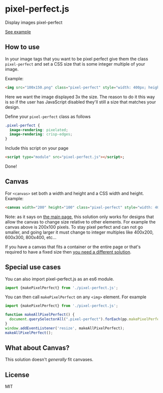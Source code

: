 # pixel-perfect.js

Display images pixel-perfect

[See example](https://greggman.github.io/pixel-perfect.js)

## How to use

In your image tags that you want to be pixel perfect give them
the class `pixel-perfect` and set a CSS size that is some
integer multiple of your image.

Example:

```html
<img src="100x150.png" class="pixel-perfect" style="width: 400px; height 600px">
```

Here we want the image displayed 3x the size. The reason to do it this way
is so if the user has JavaScript disabled they'll still a size that matches
your design.

Define your `pixel-perfect` class as follows

```css
.pixel-perfect {
  image-rendering: pixelated;
  image-rendering: crisp-edges;
}
```

Include this script on your page

```html
<script type="module" src="pixel-perfect.js"></script>;
```

Done!

## Canvas

For `<canvas>` set both a width and height and a CSS 
width and height. Example:

```html
<canvas width="200" height="100" class="pixel-perfect" style="width: 400px; height: 200px;"></canvas>
```

Note: as it says on [the main page](https://greggman.github.io/pixel-perfect.js), this solution only works for designs that allow the canvas to change size relative to other elements. For example the canvas above is 200x100 pixels. To stay pixel perfect
and can not go smaller, and going larger it must
change to integer multiples like 400x200, 600x300, 800x400, etc...

If you have a canvas that fits a container or the entire
page or that's required to have a fixed size then 
[you need a different solution](https://webglfundamentals.org/webgl/lessons/webgl-resizing-the-canvas.html).

## Special use cases

You can also import pixel-perfect.js as an es6 module.

```js
import {makePixelPerfect} from './pixel-perfect.js';
```

You can then call `makePixelPerfect` on any `<img>` element. For example

```js
import {makePixelPerfect} from './pixel-perfect.js';

function makeAllPixelPerfect() {
  document.querySelectorAll(".pixel-perfect").forEach(pp.makePixelPerfect);
}
window.addEventListener('resize', makeAllPixelPerfect);
makeAllPixelPerfect();
```

## What about Canvas?

This solution doesn't *generally* fit canvases.

## License

MIT
